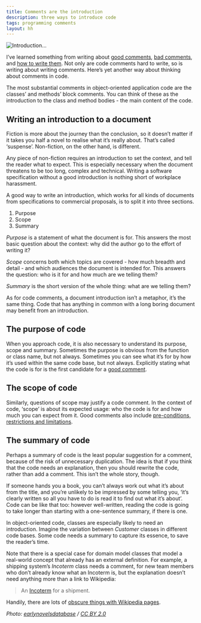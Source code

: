 ```yaml
---
title: Comments are the introduction
description: three ways to introduce code
tags: programming comments
layout: hh
---
```


![Introduction…](introduction.jpg)

I’ve learned something from writing about [good comments](3-kinds-of-good-comments), [bad comments](7-ways-to-write-bad-comments), and [how to write them](how-to-comment-code). Not only are code comments hard to write, so is writing about writing comments. Here’s yet another way about thinking about comments in code.

The most substantial comments in object-oriented application code are the classes’ and methods’ block comments. You can think of these as the introduction to the class and method bodies - the main content of the code.

## Writing an introduction to a document

Fiction is more about the journey than the conclusion, so it doesn’t matter if it takes you half a novel to realise what it’s really about. That’s called ‘suspense’. Non-fiction, on the other hand, is different.

Any piece of non-fiction requires an introduction to set the context, and tell the reader what to expect. This is especially necessary when the document threatens to be too long, complex and technical. Writing a software specification without a good introduction is nothing short of workplace harassment.

A good way to write an introduction, which works for all kinds of documents from specifications to commercial proposals, is to split it into three sections.

1. Purpose
2. Scope
3. Summary

_Purpose_ is a statement of what the document is for. This answers the most basic question about the context: why did the author go to the effort of writing it?

_Scope_ concerns both which topics are covered - how much breadth and detail - and which audiences the document is intended for. This answers the question: who is it for and how much are we telling them?

_Summary_ is the short version of the whole thing: what are we telling them?

As for code comments, a document introduction isn’t a metaphor, it’s the same thing. Code that has anything in common with a long boring document may benefit from an introduction.

## The purpose of code

When you approach code, it is also necessary to understand its purpose, scope and summary. Sometimes the purpose is obvious from the function or class name, but not always. Sometimes you can see what it’s for by how it’s used within the same code base, but not always. Explicitly stating what the code is for is the first candidate for a [good comment](3-kinds-of-good-comments).

## The scope of code

Similarly, questions of scope may justify a code comment. In the context of code, ‘scope’ is about its expected usage: who the code is for and how much you can expect from it. Good comments also include [pre-conditions, restrictions and limitations](http://hilton.org.uk/blog/3-kinds-of-good-comments).

## The summary of code

Perhaps a summary of code is the least popular suggestion for a comment, because of the risk of unnecessary duplication. The idea is that if you think that the code needs an explanation, then you should rewrite the code, rather than add a comment. This isn’t the whole story, though.

If someone hands you a book, you can’t always work out what it’s about from the title, and you’re unlikely to be impressed by some telling you, ‘it’s clearly written so all you have to do is read it to find out what it’s about’. Code can be like that too: however well-written, reading the code is going to take longer than starting with a one-sentence summary, if there is one.

In object-oriented code, classes are especially likely to need an introduction. Imagine the variation between _Customer_ classes in different code bases. Some code needs a summary to capture its essence, to save the reader’s time.

Note that there is a special case for domain model classes that model a real-world concept that already has an external definition. For example, a shipping system’s _Incoterm_ class needs a comment, for new team members who don’t already know what an Incoterm is, but the explanation doesn’t need anything more than a link to Wikipedia:

> An [Incoterm](http://en.wikipedia.org/wiki/Incoterms) for a shipment.

Handily, there are lots of [obscure things with Wikipedia pages](http://hilton.org.uk/blog/today-i-learned).

_Photo: [earlynovelsdatabase](https://www.flickr.com/photos/97741188@N04/14486379561/) / [CC BY 2.0](https://creativecommons.org/licenses/by/2.0/)_
